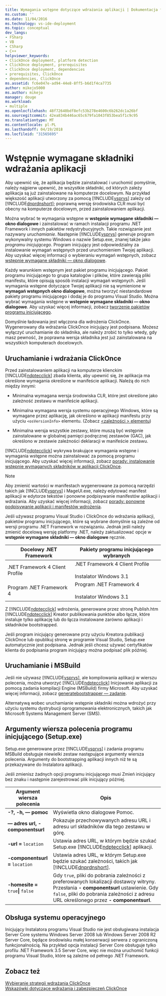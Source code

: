 ```yaml
---
title: Wymagania wstępne dotyczące wdrażania aplikacji | Dokumentacja firmy Microsoft
ms.custom: ''
ms.date: 11/04/2016
ms.technology: vs-ide-deployment
ms.topic: conceptual
dev_langs:
- FSharp
- VB
- CSharp
- C++
helpviewer_keywords:
- ClickOnce deployment, platform detection
- ClickOnce deployment, prerequisites
- ClickOnce deployment, dependencies
- prerequisites, ClickOnce
- dependencies, ClickOnce
ms.assetid: fc6e047e-ad94-44e8-8ff5-b6d1f4ca7735
author: mikejo5000
ms.author: mikejo
manager: douge
ms.workload:
- multiple
ms.openlocfilehash: 48f72640bdf8efc53b278e4600c6b262dc1a26bf
ms.sourcegitcommit: 42ea834b446ac65c679fa1043f853bea5f1c9c95
ms.translationtype: MT
ms.contentlocale: pl-PL
ms.lasthandoff: 04/19/2018
ms.locfileid: "31565695"
---
```

# <a name="application-deployment-prerequisites"></a>Wstępnie wymagane składniki wdrażania aplikacji
Aby upewnić się, że aplikacja będzie zainstalować i uruchomić pomyślnie, należy najpierw upewnić, że wszystkie składniki, od których zależy aplikacja są już zainstalowane na komputerze docelowym. Na przykład większość aplikacji utworzony za pomocą [!INCLUDE[vsprvs](../code-quality/includes/vsprvs_md.md)] zależy od [!INCLUDE[dnprdnshort](../code-quality/includes/dnprdnshort_md.md)]; poprawną wersję środowiska CLR musi być obecny na komputerze docelowym, przed zainstalowaniem aplikacji.  
  
 Można wybrać te wymagania wstępne w **wstępnie wymagane składniki — okno dialogowe** i zainstalować w ramach instalacji programu .NET Framework i innych pakietów redystrybucyjnych. Takie rozwiązanie jest nazywany *uruchamianie*. Następnie [!INCLUDE[vsprvs](../code-quality/includes/vsprvs_md.md)] generuje program wykonywalny systemu Windows o nazwie Setup.exe, znanej także jako *programu inicjującego*. Program inicjujący jest odpowiedzialny za instalowanie wymagań wstępnych przed uruchomieniem Twojej aplikacji. Aby uzyskać więcej informacji o wybieraniu wymagań wstępnych, zobacz [wstępnie wymagane składniki — okno dialogowe](../ide/reference/prerequisites-dialog-box.md).  
  
 Każdy warunkiem wstępnym jest pakiet programu inicjującego. Pakiet programu inicjującego to grupa katalogów i plików, które zawierają pliki manifestu, które opisują sposób instalacji wymagań wstępnych. Jeśli wymagania wstępne dotyczące Twojej aplikacji nie są wymienione w **wymagań wstępnych okno dialogowe**, można tworzyć niestandardowe pakiety programu inicjującego i dodaj je do programu Visual Studio. Można wybrać wymagania wstępne w **wstępnie wymagane składniki — okno dialogowe**. Aby uzyskać więcej informacji, zobacz [tworzenie pakietów programu inicjującego](../deployment/creating-bootstrapper-packages.md).  
  
 Domyślnie ładowania jest włączona dla wdrożenia ClickOnce. Wygenerowany dla wdrażania ClickOnce inicjujący jest podpisana. Możesz wyłączyć uruchamianie do składnika, ale należy zrobić to tylko wtedy, gdy masz pewność, że poprawna wersja składnika jest już zainstalowana na wszystkich komputerach docelowych.  
  
## <a name="bootstrapping-and-clickonce-deployment"></a>Uruchamianie i wdrażania ClickOnce  
 Przed zainstalowaniem aplikacji na komputerze klienckim [!INCLUDE[ndptecclick](../deployment/includes/ndptecclick_md.md)] zbada klienta, aby upewnić się, że aplikacja ma określone wymagania określone w manifeście aplikacji. Należą do nich między innymi:  
  
-   Minimalna wymagana wersja środowiska CLR, które jest określone jako zależność zestawu w manifeście aplikacji.  
  
-   Minimalna wymagana wersja systemu operacyjnego Windows, które są wymagane przez aplikację, jak określono w aplikacji manifestu przy użyciu `<osVersionInfo>` elementu. (Zobacz [ \<zależności > elementu](../deployment/dependency-element-clickonce-application.md))  
  
-   Minimalna wersja wszystkie zestawy, które muszą być wstępnie zainstalowane w globalnej pamięci podręcznej zestawów (GAC), jak określono w zestawie zależności deklaracji w manifeście zestawu.  
  
 [!INCLUDE[ndptecclick](../deployment/includes/ndptecclick_md.md)] wykrywa brakujące wymagania wstępne i wymagania wstępne można zainstalować za pomocą programu inicjującego. Aby uzyskać więcej informacji, zobacz [porady: instalowanie wstępnie wymaganych składników w aplikacji ClickOnce](../deployment/how-to-install-prerequisites-with-a-clickonce-application.md).  
  
> [!NOTE]
>  Aby zmienić wartości w manifestach wygenerowane za pomocą narzędzi takich jak [!INCLUDE[vsprvs](../code-quality/includes/vsprvs_md.md)] i MageUI.exe, należy edytować manifest aplikacji w edytorze tekstów i ponowne podpisywanie manifestów aplikacji i wdrażania. Aby uzyskać więcej informacji, zobacz [porady: ponowne podpisywanie aplikacji i manifestów wdrożenia](../deployment/how-to-re-sign-application-and-deployment-manifests.md).  
  
 Jeśli używasz programu Visual Studio i ClickOnce do wdrażania aplikacji, pakietów programu inicjującego, które są wybrane domyślnie są zależne od wersji programu .NET Framework w rozwiązaniu. Jednak jeśli należy zmienić docelową wersję platformy .NET, należy zaktualizować opcje w **wstępnie wymagane składniki — okno dialogowe** ręcznie.  
  
|Docelowy .NET Framework|Pakiety programu inicjującego wybranych|  
|---------------------------|------------------------------------|  
|.NET Framework 4 Client Profile|.NET Framework 4 Client Profile<br /><br /> Instalator Windows 3.1|  
|Program .NET Framework 4|Program .NET Framework 4<br /><br /> Instalator Windows 3.1|  
  
 Z [!INCLUDE[ndptecclick](../deployment/includes/ndptecclick_md.md)] wdrożenia, generowane przez stronę Publish.htm [!INCLUDE[ndptecclick](../deployment/includes/ndptecclick_md.md)] Kreator publikowania punktów albo łącze, które instaluje tylko aplikację lub do łącza instalowane zarówno aplikacji i składników bootstrapped.  
  
 Jeśli program inicjujący generowane przy użyciu Kreatora publikacji ClickOnce lub opublikuj stronę w programie Visual Studio, Setup.exe automatycznie jest podpisana. Jednak jeśli chcesz używać certyfikatów klienta do podpisania program inicjujący można podpisać plik później.  
  
## <a name="bootstrapping-and-msbuild"></a>Uruchamianie i MSBuild  
 Jeśli nie używasz [!INCLUDE[vsprvs](../code-quality/includes/vsprvs_md.md)], ale kompilowania aplikacji w wierszu polecenia, można utworzyć [!INCLUDE[ndptecclick](../deployment/includes/ndptecclick_md.md)] Inicjowanie aplikacji za pomocą zadania kompilacji Engine (MSBuild) firmy Microsoft. Aby uzyskać więcej informacji, zobacz [generatebootstrapper — zadanie](../msbuild/generatebootstrapper-task.md).  
  
 Alternatywą wobec uruchamianie wstępnie składniki można wdrożyć przy użyciu systemu dystrybucji oprogramowania elektronicznych, takich jak Microsoft Systems Management Server (SMS).  
  
## <a name="bootstrapper-setupexe-command-line-arguments"></a>Argumenty wiersza polecenia programu inicjującego (Setup.exe)  
 Setup.exe generowane przez [!INCLUDE[vsprvs](../code-quality/includes/vsprvs_md.md)] i zadania programu MSBuild obsługuje niewielki zestaw następujące argumenty wiersza polecenia. Argumenty do bootstrapping aplikacji innych niż te są przekazywane do Instalatora aplikacji.  
  
 Jeśli zmienisz żadnych opcji programu inicjującego musi Zmień inicjujący bez znaku i następnie zarejestrować plik inicjujący później.  
  
|Argument wiersza polecenia|Opis|  
|---------------------------|-----------------|  
|**-?, -h, — pomoc**|Wyświetla okno dialogowe Pomoc.|  
|**— adres url, - componentsurl**|Pokazuje przechowywanych adresu URL i adresu url składników dla tego zestawu w górę.|  
|**-url =** `location`|Ustawia adres URL, w którym będzie szukać Setup.exe [!INCLUDE[ndptecclick](../deployment/includes/ndptecclick_md.md)] aplikacji.|  
|**-componentsurl =** `location`|Ustawia adres URL, w którym Setup.exe będzie szukać zależności, takich jak [!INCLUDE[dnprdnshort](../code-quality/includes/dnprdnshort_md.md)].|  
|**-homesite =** `true`**&#124;** `false`|Gdy `true`, pliki do pobrania zależności z preferowanych lokalizacji dostawcy witryny. Przesłania **- componentsurl** ustawienie. Gdy `false`, pliki do pobrania zależności z adresu URL określonego przez **- componentsurl**.|  
  
## <a name="operating-system-support"></a>Obsługa systemu operacyjnego  
 Inicjujący Instalatora programu Visual Studio nie jest obsługiwana instalacja Server Core systemu Windows Server 2008 lub Windows Server 2008 R2 Server Core, będące środowisku małej konserwacji serwera z ograniczoną funkcjonalnością. Na przykład opcja instalacji Server Core obsługuje tylko profilu .NET Framework 3.5 Server Core, więc nie można uruchomić funkcji programu Visual Studio, które są zależne od pełnego .NET Framework.  
  
## <a name="see-also"></a>Zobacz też  
 [Wybieranie strategii wdrażania ClickOnce](../deployment/choosing-a-clickonce-deployment-strategy.md)   
 [Wskazówki dotyczące wdrażania i zabezpieczeń ClickOnce](../deployment/clickonce-security-and-deployment.md)